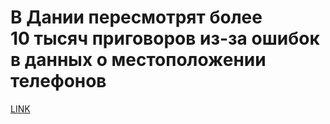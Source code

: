 # В Дании пересмотрят более 10 тысяч приговоров из-за ошибок в данных о местоположении телефонов



[LINK](https://varlamov.ru/3569089.html)